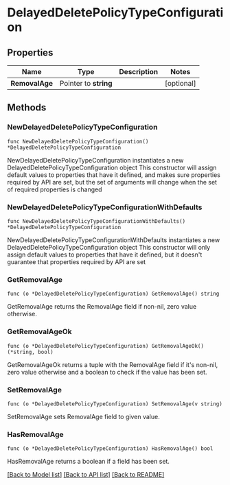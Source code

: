# DelayedDeletePolicyTypeConfiguration

## Properties

Name | Type | Description | Notes
------------ | ------------- | ------------- | -------------
**RemovalAge** | Pointer to **string** |  | [optional] 

## Methods

### NewDelayedDeletePolicyTypeConfiguration

`func NewDelayedDeletePolicyTypeConfiguration() *DelayedDeletePolicyTypeConfiguration`

NewDelayedDeletePolicyTypeConfiguration instantiates a new DelayedDeletePolicyTypeConfiguration object
This constructor will assign default values to properties that have it defined,
and makes sure properties required by API are set, but the set of arguments
will change when the set of required properties is changed

### NewDelayedDeletePolicyTypeConfigurationWithDefaults

`func NewDelayedDeletePolicyTypeConfigurationWithDefaults() *DelayedDeletePolicyTypeConfiguration`

NewDelayedDeletePolicyTypeConfigurationWithDefaults instantiates a new DelayedDeletePolicyTypeConfiguration object
This constructor will only assign default values to properties that have it defined,
but it doesn't guarantee that properties required by API are set

### GetRemovalAge

`func (o *DelayedDeletePolicyTypeConfiguration) GetRemovalAge() string`

GetRemovalAge returns the RemovalAge field if non-nil, zero value otherwise.

### GetRemovalAgeOk

`func (o *DelayedDeletePolicyTypeConfiguration) GetRemovalAgeOk() (*string, bool)`

GetRemovalAgeOk returns a tuple with the RemovalAge field if it's non-nil, zero value otherwise
and a boolean to check if the value has been set.

### SetRemovalAge

`func (o *DelayedDeletePolicyTypeConfiguration) SetRemovalAge(v string)`

SetRemovalAge sets RemovalAge field to given value.

### HasRemovalAge

`func (o *DelayedDeletePolicyTypeConfiguration) HasRemovalAge() bool`

HasRemovalAge returns a boolean if a field has been set.


[[Back to Model list]](../README.md#documentation-for-models) [[Back to API list]](../README.md#documentation-for-api-endpoints) [[Back to README]](../README.md)


